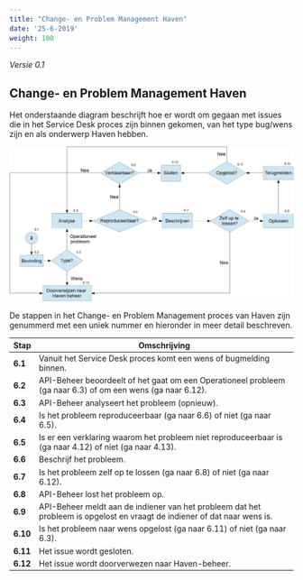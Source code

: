 ```yaml
---
title: "Change- en Problem Management Haven"
date: '25-6-2019'
weight: 100
---
```


*Versie 0.1*

## Change- en Problem Management Haven

Het onderstaande diagram beschrijft hoe er wordt om gegaan met issues die in het Service Desk proces zijn binnen gekomen, van het type bug/wens zijn en als onderwerp Haven hebben.

![Change- en Problem Management Haven](https://github.com/VNG-Realisatie/api-beheer/blob/master/Processen/CR-PR-Haven.jpg)

De stappen in het Change- en Problem Management proces van Haven zijn genummerd met een uniek nummer en hieronder in meer detail beschreven.

| **Stap** | **Omschrijving** |
| -------- | ---------------- |
| **6.1** | Vanuit het Service Desk proces komt een wens of bugmelding binnen. |
| **6.2** | API-Beheer beoordeelt of het gaat om een Operationeel probleem (ga naar 6.3) of om een wens (ga naar 6.12). |
| **6.3** | API-Beheer analyseert het probleem (opnieuw). |
| **6.4** | Is het probleem reproduceerbaar (ga naar 6.6) of niet (ga naar 6.5). |
| **6.5** | Is er een verklaring waarom het probleem niet reproduceerbaar is (ga naar 4.12) of niet (ga naar 4.13). |
| **6.6** | Beschrijf het probleem. |
| **6.7** | Is het probleem zelf op te lossen (ga naar 6.8) of niet (ga naar 6.12). |
| **6.8** | API-Beheer lost het probleem op. |
| **6.9** | API-Beheer meldt aan de indiener van het probleem dat het probleem is opgelost en vraagt de indiener of dat naar wens is. |
| **6.10** | Is het probleem naar wens opgelost (ga naar 6.11) of niet (ga naar 6.3). |
| **6.11** | Het issue wordt gesloten. |
| **6.12** | Het issue wordt doorverwezen naar Haven-beheer. |
